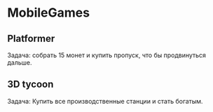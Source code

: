 # MobileGames
## Platformer
Задача: собрать 15 монет и купить пропуск, что бы продвинуться дальше.

## 3D tycoon
Задача: Купить все производственные станции и стать богатым.
